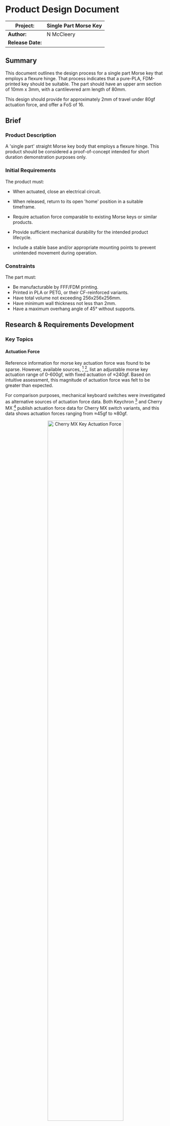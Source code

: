 # Product Design Document

| **Project:**      | Single Part Morse Key |
| ----------------- | --------------------- |
| **Author:**       | N McCleery            |
| **Release Date:** |                       |

## Summary

This document outlines the design process for a single part Morse key that employs a flexure hinge. That process indicates that a pure-PLA, FDM-printed key should be suitable. The part should have an upper arm section of 10mm x 3mm, with a cantilevered arm length of 80mm.

This design should provide for approximately 2mm of travel under 80gf actuation force, and offer a FoS of 16.

## Brief

### Product Description

A 'single part' straight Morse key body that employs a flexure hinge. This product should be considered a proof-of-concept intended for short duration demonstration purposes only.

### Initial Requirements

The product must:

- When actuated, close an electrical circuit.

- When released, return to its open 'home' position in a suitable timeframe.

- Require actuation force comparable to existing Morse keys or similar products.

- Provide sufficient mechanical durability for the intended product lifecycle.

- Include a stable base and/or appropriate mounting points to prevent unintended movement during operation.

### Constraints

The part must:

- Be manufacturable by FFF/FDM printing.
- Printed in PLA or PETG, or their CF-reinforced variants.
- Have total volume not exceeding 256x256x256mm.
- Have minimum wall thickness not less than 2mm.
- Have a maximum overhang angle of 45° without supports.

## Research & Requirements Development

### Key Topics

#### Actuation Force

Reference information for morse key actuation force was found to be sparse. However, available sources, [^1] [^2], list an adjustable morse key actuation range of 0-600gf, with fixed actuation of ≈240gf. Based on intuitive assessment, this magnitude of actuation force was felt to be greater than expected.

For comparison purposes, mechanical keyboard switches were investigated as alternative sources of actuation force data. Both Keychron [^3] and Cherry MX [^4] publish actuation force data for Cherry MX switch variants, and this data shows actuation forces ranging from ≈45gf to ≈80gf.

<center>
    <figure>
      <img src="./assets/01-cherry-mx-switches.png" alt="Cherry MX Key Actuation Force" style="width:75%">
      <figcaption>Fig. 1 - Cherry MX Switch Actuation Force</figcaption>
    </figure>
</center>
A hobbyist's blog post on the design of a manually milled morse key was also identified [^5]. Though the post's author does not provide a target actuation force, they do provide drawings and a nominal spring rate for the return spring employed in the design, from which actuation forces can be calculated.

Figure 2 shows that the design is a second class lever, with the return spring positioned between the pivot and the knob.

<center>
    <figure>
      <img src="./assets/02-hobbyist-design.png" alt="Hobbyist Morse Key Design" style="width:100%">
      <figcaption>Fig. 2 - Hobbyist Morse Key Design & Return Spring</figcaption>
    </figure>
</center>

Interrogation of the upper arm's drawing allows for relevant dimensions to be extracted and the system analysed.

<center>
    <figure>
      <img src="./assets/03-hobbyist-dims.png" alt="Hobbyist Morse Key Dimensions" style="width:100%">
      <figcaption>Fig. 3 - Hobbyist Morse Key — Critical Dimensions</figcaption>
    </figure>
</center>

Simplifying, a free body diagram for the second class lever system is as given in Figure 4:

<center>
    <figure>
      <img src="./assets/04-fbd.png" alt="Hobbyist Morse Key FBD" style="width:50%">
      <figcaption>Fig. 4 - Hobbyist Morse Key — FBD</figcaption>
    </figure>
</center>

The key designer lists the spring's free length, $lSpringFree$, as **14mm** and its rate, $kSpring$, as **0.93N/mm**. Further interrogation of the drawings also shows that the spring will be subject to 1mm of preload compression when fitted. Combining these values with the distances taken from the drawings, it becomes possible to compute the full set of target values:

$$
\begin{align}
&\text{Constants:} \nonumber \\[1em]
&l_{\text{Knob}} &= 44 \, mm \\
&_{\text{Spring}} &= 15 \, mm \\
&k_{\text{Spring}} &= 0.93 \, N/mm \\
&x_{\text{SpringPreload}} &= 1 \, mm \\[2em]

&\text{Apparent stiffness at knob:} \nonumber \\[1em]
&r_{\text{MechanicalAdvantage}} &= \frac{l_{\text{Knob}}}{l_{\text{Spring}}} = \frac{44 \, mm}{15 \, mm} = 2.93 \\
&k_{\text{Installed}} &= \frac{k_{\text{Spring}}}{r_{\text{MechanicalAdvantage}}^2} = \frac{0.93 \, N/mm}{2.93^2} = 0.108 \, N/mm \\[2em]

&\text{Force at knob to overcome spring preload:} \\[1em]
&F_{\text{Preload}} &= k_{\text{Spring}} \cdot x_{\text{SpringPreload}} = 0.93 \, N/mm \cdot 1 \, mm = 0.93 \, N \\
&F_{\text{PreloadKnob}} &= \frac{F_{\text{Preload}}}{r_{\text{MechanicalAdvantage}}} = \frac{0.93 \, N}{2.93} = 0.317 \, N
\end{align}
$$

As a confirmation step, mechanical advantage derived from lever arm length ratios can be compared with 'motion ratio' in terms of vertical displacement, $$x$$:

$$
\begin{align}
&\theta = 5^\circ &= 0.0873 \, rad \\
&x_{\text{Knob}} = l_{\text{Knob}} \cdot \sin(\theta) = 44 \, mm \cdot \sin(0.0873 \, rad) &= 3.83 \, mm \\
&x_{\text{Spring}} = l_{\text{Spring}} \cdot \sin(\theta) = 15 \, mm \cdot \sin(0.0873 \, rad) &= 1.31 \, mm \\
&r_{\text{Motion}} = \frac{x_{\text{Knob}}}{x_{\text{Spring}}} = \frac{3.83 \, mm}{1.31 \, mm} &= 2.93 \\[1em]
&r_{\text{Motion}}&=2.93\\
&r_{\text{MechanicalAdvantage}}&=2.93
\end{align}
$$

Finally, converting to gram-force in the interest of comparability with values above, this would equate to 32.3gf to overcome spring preload, with 11gf per mm of further travel—comparable in magnitude with the Cherry MX keyboard switch actuation force.

##### Recommendations

While the actuation force derived from [^5] broadly aligns with the Cherry MX switch data, commercially available morse keys are noted to have a stiffer operation. As a result, it is recommended that target actuation force for the nominal travel distance be set at the highest of the Cherry MX range: 80gf, or 0.78N.

#### Travel Distance

A preference for a gap of 0.2mm is noted in [^5], but the design could accommodate adjustment to a significantly larger value. [^6] recommends that novice morse key users set a contact spacing of between $1.5mm$ and $2mm$.

##### Recommendations

Given that novice users are advised to start with a contact spacing of ≈2mm, the finalised design should provide adjustable spacing that accommodates travel distance in the range [0mm, 2mm]—though larger gaps are acceptable.

#### Contact Options

Given the modest performance targets and initial requirements of the system, a simple steel fastener should be adequate. [^5] uses a contact pair that is composed of a conical point, stainless steel M4x10 and a socket head cap M3x16.

##### Recommendations

Stainless fastener contacts are assumed to be adequate for the system. Appropriate heat-set inserts may be required, though given that there will be no service load on the fasteners, tapped holes in the substrate may also be acceptable.

### Consolidated Requirements

Based on both the initial brief requirements and the outcome of the background work detailed above, categorised and consolidated product requirements are as follows:

#### Performance Requirements

P1. Must provide actuation force of 80gf (0.78N) at the knob.

P2. Must provide adjustable contact gap in range 0-2mm (larger gaps acceptable).

P3. Must return to open position when released.

P4. Return time should be "suitable" for Morse code operation.

P5. Contact spacing should be adjustable with recommended initial setting of ~2mm.

#### Electrical Requirements

E1. Must reliably close/open electrical circuit.

E2. Contacts should be stainless steel fasteners (M4×10 conical point and M3×16 socket head cap suggested).

E3. May use heat-set inserts or tapped holes for contact mounting.

#### Mechanical Requirements

M1. Must be stable during operation.

M2. Must include appropriate mounting points.

M3. Must provide sufficient mechanical durability for demonstration use.

M4. Must employ a flexure hinge design (as per product description).

#### Manufacturing Constraints

F1. Must be manufacturable by FFF/FDM printing.

F2. Must be printed in PLA, PETG, or their CF-reinforced variants.

F3. Maximum part volume: 256×256×256mm.

F4. Minimum wall thickness: 2mm.

F5. Maximum unsupported overhang angle: 45°.

F6. Must be manufacturable as a 'single part' (as per product description).

#### Integration

I1. Should support incorporation of fastener-based contacts.

I2. Should accommodate basic mounting/fastening requirements.

I3. Should accommodate potential incorporation of heat-set inserts if needed.

## Concept Development

### Concept Exploration

#### Concept 1

The first concept geometry employed a regular flexure (or living hinge design), using an arched and notched geometry as described in [^7], which would have to be 'folded' through ≈180° to reach its service position.

<center>
    <figure>
      <img src=".\assets\05-concept-01.png" alt="Concept 1" style="width:100%">
      <figcaption>Fig. 5 - Concept 1</figcaption>
    </figure>
</center>

Though this concept is thought be viable, the significant deformation between its as-manufactured and in-service geometry was considered likely to make simulation and verification of the design more challenging than necessary. It was also assumed that, though [^7] reports high fold cycle counts being achievable, that a design concept subject to less significant deformation would likely be more robust.

#### Concept 2

A simpler concept was sought, ideally allowing for more straightforward analytical assessment of stiffness, alongside more straightforward structural simulation. Accordingly, a simple C-shaped profile was chosen.

<center>
    <figure>
		<img src="./assets/06-concept-02.png" width=75%/>
        <figcaption>Fig. 6 - Basic Concept 2</figcaption>
    </figure>
</center>

This profile should allow for application of canitlevered beam analogy to guide rough sizing. In the event that the simple C-shaped profile cannot be rendered suitably compliant for the required strength, this concept can also be adapted to use a 'folded' approach, as demonstrated by [^8].

<center>
    <figure>
        <img src="./assets/07-folded.png" alt="Folded Flexure Design" width="50%" />
        <figcaption>Fig. 7 - Folded Cantilevered Flexure [8]</figcaption>
    </figure>
</center>

### Concept Selection

The C-section concept was modelled analytically as a cantilevered beam with rectangular section, point loaded at its extreme. Assuming a breadth of 10mm, peak deflection was computed for a range of beam depths and cantilever lengths, and for two materials. In all cases, applied force was assumed to be 0.78N.

The first material was Bambu Labs 'basic' PLA filament [^9]. The second was the carbon-fibre reinforced PLA variant [^10]. These offer properties as follows:

| Property \ Material | PLA            | PLA-CF         |
| ------------------- | -------------- | -------------- |
| Bending Modulus     | 2750 ± 160 MPa | 3950 ± 190 MPa |
| Bending Strength    | 76 ± 5 MPa     | 89 ± 4 MPa     |

<center>
    <figure>
        <img src="./assets/08-beam-deflection.png" alt="08-beam-deflection" />
        <figcaption>Fig. 8 - PLA Cantilever Deflection</figcaption>
    </figure>
</center>

<center>
    <figure>
        <img src="./assets/09-beam-deflection-cf.png" alt="09-beam-deflection-cf" />
        <figcaption>Fig. 9 - PLA-CF Cantilever Deflection</figcaption>
    </figure>
</center>

Based on these results, this concept is considered to be suitable when employing the basic PLA filament. A rectangular beam depth of around 3mm should provide 2mm of displacement, and the non-reinforced variant should be less likely to suffer a brittle failure mode.

## Design Development

Based on the analytical work conducted during concept exploration, design work was begun assuming the upper arm would adopt:

- An 80mm cantilever.
- A 3x10mm rectangular section.

In pure PLA, this was predicted to offer ~2mm of vertical displacement at the design load of 0.78N.

### Key Design Features

Beyond the cantilever dimension parameters, key features in the design were as follows:

1. A large internal radius at the cantilever root.
   - Included in the interest of minimising stress in the region where the system will be subject to bending. Though this feature was expected to reduce deformation at the upper arm's extremity under load, no further adjustment to arm geometry was made.
2. Mounting lug pads.
3. An integral knob for key operation.

<center>
    <figure>
        <img src="./assets/10-key-design-features.png" alt="Key Design Features" width="75%" />
        <figcaption>Fig. 10 - Key Design Features</figcaption>
    </figure>
</center>

Note that some features were not included at this stage due to software limitations, e.g., mounting fastener holes, contact arrangement holes, fillet radii at surface intersections etc.

### Material Selection

PLA was deemed most suitable. Bambu Labs PLA filament offers adequate performance.

### Manufacturing & Assembly Considerations

The part, as designed, is expected to require support structures during printing. Future reconfiguration of knob and mounting lug arrangement may permit some reduction in support material volume, but this is considered beyond the scope of this exercise.

Given that the part is intended to be subject to significant deformation in bending, print direction must be considered. For maximum bending strength, the part should be printed such that in-service bending load is applied perpendicular to print layers. For this part design, optimal general print direction is assumed to be parallel to the lever arm central axis, depositing filament in long horizontal passes[^11]. This approach would also ensure that shear loading does not induce delamination.

### Cost Considerations

Not applicable; part to be printed in-house from commodity filament, mated with commodity fasteners.

## Design Validation

### Analytical Methods

All analytical work conducted is described in [Concept Selection](#concept-selection); no further analytical validation was undertaken.

### FEA/CFD

[PrePomax](https://prepomax.fs.um.si/) [(Calculix)](https://www.calculix.de/) was used to validate the deflection values presented in Figure 8.

#### Methodology

Relevant features (mounting and contact holes) were first finalised with FreeCAD, then a STEP file was exported for use in PrePoMax. A simple model case was assembled as follows:

- Mesh: Second order tetrahedral throughout.
- Loads: A uniform pressure representing the design load (0.78N) applied to the top face of the knob.
- Boundary conditions: Fixed internal faces of mounting lug holes.
- Nonlinear geometric effects: Enabled.
- Material properties: As given in [Concept Selection](#concept-selection), with Poisson's Ratio assumed to be 0.3.

Note that subdivision of the model to facilitate regional mesh type changes and/or boundary condition refinement was not performed. In addition, the material was assumed to isotropic (see: [Limitations](#limitations)).

<center>
    <figure>
        <img src="./assets/11-model-case.png" alt="Model Case" />
        <figcaption>Fig. 11 - Model Case</figcaption>
    </figure>
</center>

#### Mesh Convergence

A simple mesh convergence exercise was completed:

- Iteration 1:

  - Max element size: 5mm.
  - Min element size: 2mm.

- Iteration 2:

  - Max element size: 2.5mm.
  - Min element size: 1mm.

- Iteration 3:

  - Max element size: 1.25mm.
  - Min element size: 0.5mm.

- Iteration 4:
  - Max element size: 0.625mm.
  - Min element size: 0.25mm.

Additionally, a model configured as in Iteration 3 had local mesh refinement applied, with element size reduced to 0.25mm around key features.

Mesh convergence results are shown in Figure 12, and local refinement is illustrated in Figure 13.

<center>
    <figure>
        <img src="./assets/12-mesh-convergence.png" alt="Mesh Convergence" />
        <figcaption>Fig. 12 - FEA Mesh Convergence</figcaption>
    </figure>
</center>

<center>
    <figure>
        <img src="./assets/13-local-refinement.png" alt="Local Mesh Refinement" />
        <figcaption>Fig. 13 - Local Mesh Refinement</figcaption>
    </figure>
</center>

#### Results

Iteration 4 and the locally refined Iteration 3 offer very close agreement in both peak deflection and maximum Von Mises stress. In both cases, simulated maximum deflection was ≈2.33mm. However, the node subject to maximum displacement relative to its starting point occurs at the knob extremity most distant from the key's hinge.

Inspection of nodes in the vicinity of the knob centerline indicates simulated deflection of ≈2.08mm, 96.7% of the value predicted analytically. Given that the analytical approach made no consideration of the radiused internal hinge, this is result is considered to validate the analytical method.

<center>
    <figure>
        <img src="./assets/14-max-deflection.png" alt="Max Deflection" />
        <figcaption>Fig. 14 - Iter. 4, Maximum Deflection</figcaption>
    </figure>
</center>

<center>
    <figure>
        <img src="./assets/15-max-deflection-node.png" alt="Max Deflection at Knob Centerline" />
        <figcaption>Fig. 15 - Iter. 3 Refined, Maximum Deflection at Key Node</figcaption>
    </figure>
</center>
The values provided by [^9] indicate a bending strength of 76±5MPa for the basic PLA filament. With respect to maximum bending stress, results indicate a peak Von Mises value of 4.346MPa—just 6% of the lower bound of the material's bending strength. This gives a factor of safety as follows:
$$
\begin{align}
\text{Maximum bending strength} &= 76 \pm 5 MPa \\
\text{Conservatively, } \sigma_{Max} &=71 MPa \\
\\
\text{Working Stress (FEA)} &= 4.346 MPa \\
\\
\text{ FoS} = \frac{71MPa}{4.346MPa} &= 16.3
\end{align}
$$

Given the high FoS, the design is considered unlikely to fail in bending. For illustrative purposes, simulated Von Mises stress is given in Figure 16.

<center>
    <figure>
        <img src="./assets/16-max-stress.png" alt="Max Stress" />
        <figcaption>Fig. 16 - Iter. 4, Maximum Von Mises Stress</figcaption>
    </figure>
</center>

## Conclusion

### Summary

The documented design process suggests that a pure-PLA, FDM-printed key should be viable. Its upper arm should be 10mm x 3mm, with a cantilevered arm length of 80mm.

This design should provide for approximately 2mm of travel under 80gf actuation force, and offer a FoS of 16.

### Limitations

#### Contacts

- Contact mechanics and wear were not considered.

#### Material Behaviour

- Materials assumed to be isotropic and ductile.
- Anisotropy arising from FDM print direction was not considered in analytical or finite element methods.
- No work was undertaken to investigate any non-solid infill pattern.
- Temperature effects were ignored.

#### Analysis

- Dynamic loading effects were ignored.
- Cycle and fatigue behaviour were not considered.

#### Manufacturing

- FDM layer adhesion strength variation not considered.
- Support structure impacts not considered.

### Further Work

#### Contacts

- Analyse contact mechanics and optimise contact geometry.
- Model contact wear mechanisms.
- Evaluate alternative fastener materials and geometries.

#### Material Analysis

- Characterise printed PLA anisotropy through testing.
- Investigate optimal infill patterns and densities.
- Map operating temperature effects.

#### FEA Refinement

- Implement hexahedral/transfinite mesh.
- Apply contact boundary conditions at mounting points.
- Incorporate anisotropic material properties.
- Model dynamic loading effects.

#### Manufacturing Development

- Optimise print orientation for layer adhesion.
- Develop support structure strategy.
- Test print parameter variations.
- Validate dimensional accuracy.

#### Validation

- Build and test prototype.
- Compare actual vs predicted deflection.
- Measure contact reliability.
- Document failure modes.

## Appendices

### Appendix A: Design Reviews

#### Design Review #1

Conducted on: YYYY-MM-DD

Key outcomes:

-

## References

[^1]: <https://www.ebay.co.uk/itm/264104597863> "https://www.ebay.co.uk/itm/264104597863"
[^2]: <https://www.eham.net/reviews/view-product?id=3214> "https://www.eham.net/reviews/view-product?id=3214"
[^3]: <https://www.keychron.com/blogs/news/cherry-mechanical-switch-guide> "https://www.keychron.com/blogs/news/cherry-mechanical-switch-guide"
[^4]: <https://www.cherry.de/en-gb/products/mx-switches/mx-standard> "https://www.cherry.de/en-gb/products/mx-switches/mx-standard"
[^5]: <https://www.giangrandi.ch/mechanics/cwsk/cwsk.shtml> "https://www.giangrandi.ch/mechanics/cwsk/cwsk.shtml"
[^6]: <https://www.electronics-notes.com/articles/ham_radio/morse_code/use-setup-straight-morse-key.php> "https://www.electronics-notes.com/articles/ham_radio/morse_code/use-setup-straight-morse-key.php"
[^7]: <https://sciendo.com/article/10.2478/bipcm-2022-0022> "https://sciendo.com/article/10.2478/bipcm-2022-0022"
[^8]: <https://www.esmats.eu/amspapers/pastpapers/pdfs/2024/carson.pdf> "https://www.esmats.eu/amspapers/pastpapers/pdfs/2024/carson.pdf"
[^9]: <https://uk.store.bambulab.com/products/pla-basic-filament> "https://uk.store.bambulab.com/products/pla-basic-filament"
[^10]: <https://uk.store.bambulab.com/products/pla-cf> "https://uk.store.bambulab.com/products/pla-cf"
[^11]: <https://www.protolabs.com/resources/blog/considerations-for-3d-printed-part-orientation/> "https://www.protolabs.com/resources/blog/considerations-for-3d-printed-part-orientation/"
